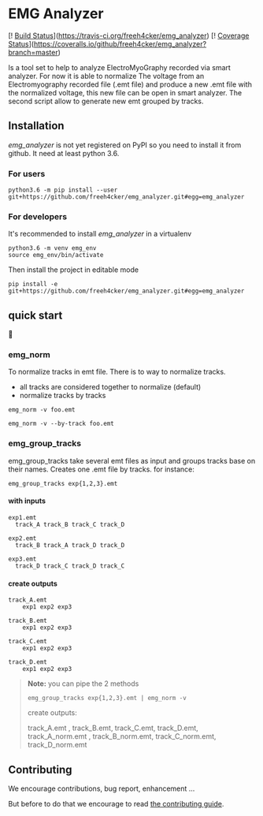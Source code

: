 # EMG Analyzer
[! [Build Status](https://travis-ci.org/freeh4cker/emg_analyzer.svg?branch=master)](https://travis-ci.org/freeh4cker/emg_analyzer)
[! [Coverage Status](https://coveralls.io/repos/github/freeh4cker/emg_analyzer/badge.svg?branch=master)](https://coveralls.io/github/freeh4cker/emg_analyzer?branch=master)


Is a tool set to help to analyze ElectroMyoGraphy recorded via smart analyzer.
For now it is able to normalize The voltage from an Electromyography recorded file (.emt file)
and produce a new .emt file with the normalized voltage, this new file can be open in smart analyzer.
The second script allow to generate new emt grouped by tracks. 

## Installation

*emg_analyzer* is not yet registered on PyPI so you need to install it from github.
It need at least python 3.6.

### For users

```
python3.6 -m pip install --user git+https://github.com/freeh4cker/emg_analyzer.git#egg=emg_analyzer
```

### For developers

It's recommended to install *emg_analyzer* in a virtualenv

```
python3.6 -m venv emg_env
source emg_env/bin/activate
```

Then install the project in editable mode

```
pip install -e git+https://github.com/freeh4cker/emg_analyzer.git#egg=emg_analyzer
``` 

## quick start

:construction:

### emg_norm

To normalize tracks in emt file. There is to way to normalize tracks.

* all tracks are considered together to normalize (default)
* normalize tracks by tracks
   
```
emg_norm -v foo.emt

emg_norm -v --by-track foo.emt
```

### emg_group_tracks

emg_group_tracks take several emt files as input and groups tracks base on their names.
Creates one .emt file by tracks. for instance:

```
emg_group_tracks exp{1,2,3}.emt 
```

#### with inputs


    exp1.emt
      track_A track_B track_C track_D

    exp2.emt
      track_B track_A track_D track_D

    exp3.emt
      track_D track_C track_D track_C


#### create outputs


    track_A.emt
        exp1 exp2 exp3

    track_B.emt
        exp1 exp2 exp3

    track_C.emt
        exp1 exp2 exp3

    track_D.emt
        exp1 exp2 exp3



> **Note:**
> you can pipe the 2 methods
> ```
> emg_group_tracks exp{1,2,3}.emt | emg_norm -v
> ```
> create outputs:
>
> track_A.emt , track_B.emt, track_C.emt, track_D.emt, 
> track_A_norm.emt , track_B_norm.emt, track_C_norm.emt, track_D_norm.emt

## Contributing 

We encourage contributions, bug report, enhancement ... 

But before to do that we encourage to read [the contributing guide](CONTRIBUTING.md).
